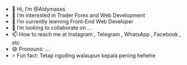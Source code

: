 - 👋 Hi, I’m @Aldymasss
- 👀 I’m interested in Trader Forex and Web Development
- 🌱 I’m currently learning Front-End Web Developer
- 💞️ I’m looking to collaborate on ...
- 📫 How to reach me at Instagram , Telegram , WhatsApp , Facebook , etc
- 😄 Pronouns: ...
- ⚡ Fun fact: Tetap ngoding walaupun kepala pening hehehe

<!---
Aldymasss/Aldymasss is a ✨ special ✨ repository because its `README.md` (this file) appears on your GitHub profile.
You can click the Preview link to take a look at your changes.
--->
